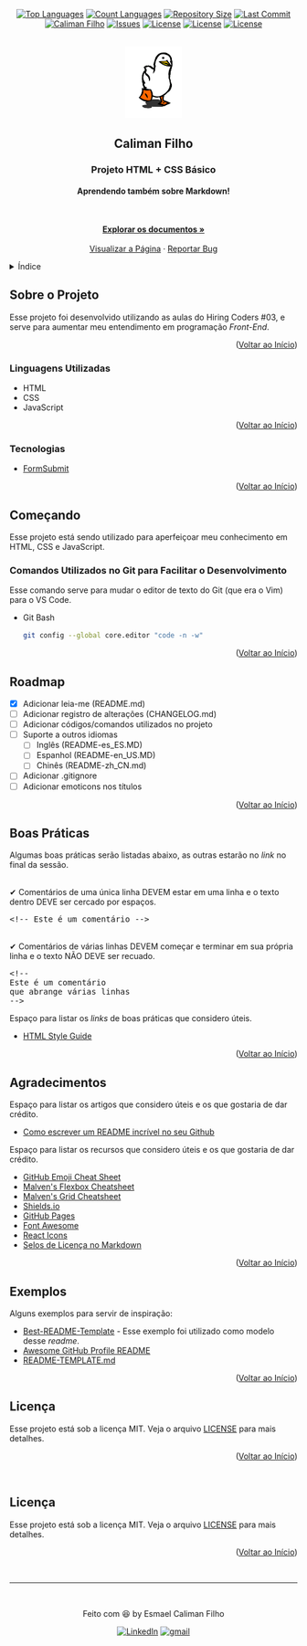 <div id="inicio"></div>
<!--
*** Thanks for checking out the Best-README-Template. If you have a suggestion
*** that would make this better, please fork the repo and create a pull request
*** or simply open an issue with the tag "enhancement".
*** Don't forget to give the project a star!
*** Thanks again! Now go create something AMAZING! :D
-->

<!-- PROJECT SHIELDS -->
<!--
*** I'm using markdown "reference style" links for readability.
*** Reference links are enclosed in brackets [ ] instead of parentheses ( ).
*** See the bottom of this document for the declaration of the reference variables
*** for contributors-url, forks-url, etc. This is an optional, concise syntax you may use.
*** https://www.markdownguide.org/basic-syntax/#reference-style-links
-->

<div align="center">

[![Top Languages][toplanguages-shield]][calimanfilho.github.io-url]
[![Count Languages][countlanguages-shield]][calimanfilho.github.io-url]
[![Repository Size][repositorysize-shield]][calimanfilho.github.io-url]
[![Last Commit][lastcommit-shield]][lastcommit-url] <br>
[![Caliman Filho][calimanfilho-shield]][github-url]
[![Issues][issues-shield]][issues-url]
[![License][license-shield]][license-url]
[![License][githubstars-shield]][githubstars-url]
[![License][githubforks-shield]][githubforks-url]
</div>



<!-- CABEÇALHO DO PROJETO -->
<br>
<div align="center">
  <a href="https://github.com/calimanfilho/calimanfilho.github.io">
    <img src="./imagens/XOsX.gif" alt="Logo" width="100">
  </a>
  <h2 align="center">Caliman Filho</h2>
  <h3 align="center">Projeto HTML + CSS Básico</h3>
  <h4 align="center">Aprendendo também sobre Markdown!</h4>
  <br>
  <p align="center">
    <a href="https://github.com/calimanfilho/calimanfilho.github.io"><strong>Explorar os documentos »</strong></a>
    <br>
    <br>
    <a href="https://calimanfilho.github.io/">Visualizar a Página</a>
    ·
    <a href="https://github.com/calimanfilho/calimanfilho.github.io/issues">Reportar Bug</a>
  </p>
</div>



<!-- ÍNDICE -->
<details>
  <summary>Índice</summary>
  <ol>
    <li>
      <a href="#sobre-o-projeto">Sobre o Projeto</a>
      <ul>
        <li><a href="#linguagens-utilizadas">Linguagens Utilizadas</a></li>
        <li><a href="#tecnologias">Tecnologias</a></li>
      </ul>
    </li>
    <li>
      <a href="#começando">Começando</a>
      <ul>
        <li><a href="#comandos-utilizados-no-git-para-facilitar-o-desenvolvimento">Comandos Utilizados no Git para Facilitar o Desenvolvimento</a></li>
      </ul>
    </li>
    <li><a href="#roadmap">Roadmap</a></li>
    <li><a href="#boas-práticas">Boas Práticas</a></li>
    <li><a href="#agradecimentos">Agradecimentos</a></li>
    <li><a href="#exemplos">Exemplos</a></li>
    <li><a href="#licença">Licença</a></li>
  </ol>
</details>



<!-- SOBRE O PROJETO -->
## Sobre o Projeto

Esse projeto foi desenvolvido utilizando as aulas do Hiring Coders #03, e serve para aumentar meu entendimento em programação *Front-End*.

<p align="right">(<a href="#inicio">Voltar ao Início</a>)</p>

### Linguagens Utilizadas

* HTML
* CSS
* JavaScript

<p align="right">(<a href="#inicio">Voltar ao Início</a>)</p>

### Tecnologias

* [FormSubmit](https://formsubmit.co/)

<p align="right">(<a href="#inicio">Voltar ao Início</a>)</p>



<!-- COMEÇANDO -->
## Começando

Esse projeto está sendo utilizado para aperfeiçoar meu conhecimento em HTML, CSS e JavaScript.

### Comandos Utilizados no Git para Facilitar o Desenvolvimento

Esse comando serve para mudar o editor de texto do Git (que era o Vim) para o VS Code.
* Git Bash
  ```Bash
  git config --global core.editor "code -n -w"
  ```
  <!-- https://pygments.org/languages/ -->

<p align="right">(<a href="#inicio">Voltar ao Início</a>)</p>



<!-- ROADMAP -->
## Roadmap

- [x] Adicionar leia-me (README.md)
- [ ] Adicionar registro de alterações (CHANGELOG.md)
- [ ] Adicionar códigos/comandos utilizados no projeto
- [ ] Suporte a outros idiomas
    - [ ] Inglês (README-es_ES.MD)
    - [ ] Espanhol (README-en_US.MD)
    - [ ] Chinês (README-zh_CN.md)
- [ ] Adicionar .gitignore
- [ ] Adicionar emoticons nos títulos

<p align="right">(<a href="#inicio">Voltar ao Início</a>)</p>



<!-- BOAS PRÁTICAS -->
## Boas Práticas

Algumas boas práticas serão listadas abaixo, as outras estarão no *link* no final da sessão.

<br>
&#10004; Comentários de uma única linha DEVEM estar em uma linha e o texto dentro DEVE ser cercado por espaços.
<pre lang=html>
&lt;!-- Este é um comentário --&gt;
</pre>
<br>
&#10004; Comentários de várias linhas DEVEM começar e terminar em sua própria linha e o texto NÃO DEVE ser recuado.
<pre lang=html>
&lt;!--
Este é um comentário
que abrange várias linhas
--&gt;
</pre>

Espaço para listar os *links* de boas práticas que considero úteis.

* [HTML Style Guide](https://gist.github.com/ryansechrest/8693303)

<p align="right">(<a href="#inicio">Voltar ao Início</a>)</p>



<!-- AGRADECIMENTOS -->
## Agradecimentos

Espaço para listar os artigos que considero úteis e os que gostaria de dar crédito.

* [Como escrever um README incrível no seu Github](https://www.alura.com.br/artigos/escrever-bom-readme)

Espaço para listar os recursos que considero úteis e os que gostaria de dar crédito.

* [GitHub Emoji Cheat Sheet](https://www.webpagefx.com/tools/emoji-cheat-sheet)
* [Malven's Flexbox Cheatsheet](https://flexbox.malven.co/)
* [Malven's Grid Cheatsheet](https://grid.malven.co/)
* [Shields.io](https://shields.io)
* [GitHub Pages](https://pages.github.com)
* [Font Awesome](https://fontawesome.com)
* [React Icons](https://react-icons.github.io/react-icons/search)
* [Selos de Licença no Markdown](https://gist.github.com/Gaboso/fb5b15558959cecbf16a0c8993577a57)

<p align="right">(<a href="#inicio">Voltar ao Início</a>)</p>



<!-- EXEMPLOS -->
## Exemplos

Alguns exemplos para servir de inspiração:

* [Best-README-Template](https://github.com/othneildrew/Best-README-Template/blob/master/README.md) - Esse exemplo foi utilizado como modelo desse *readme*.
* [Awesome GitHub Profile README](https://github.com/abhisheknaiidu/awesome-github-profile-readme)
* [README-TEMPLATE.md](https://gist.github.com/reginadiana/e044fe93ed81aa04a10361cb841c0409#file-readme-template-md)

<p align="right">(<a href="#inicio">Voltar ao Início</a>)</p>

<!-- LINCENÇA -->
## Licença

Esse projeto está sob a licença MIT. Veja o arquivo [LICENSE](/LICENSE) para mais detalhes.

<p align="right">(<a href="#inicio">Voltar ao Início</a>)</p>

<br>

<!-- LINCENÇA -->
## Licença

Esse projeto está sob a licença MIT. Veja o arquivo [LICENSE](/LICENSE) para mais detalhes.

<p align="right">(<a href="#inicio">Voltar ao Início</a>)</p>

<br>

---

<br>

<div align="center">

Feito com 😆 by Esmael Caliman Filho

[![LinkedIn][linkedin-shield]][linkedin-url]
[![gmail][gmail-shield]][gmail-url]

</div>

<!-- MARKDOWN LINKS & IMAGES -->
<!-- https://www.markdownguide.org/basic-syntax/#reference-style-links -->

[toplanguages-shield]: https://img.shields.io/github/languages/top/calimanfilho/calimanfilho.github.io?color=793ef9&style=flat-square
[calimanfilho.github.io-url]: https://calimanfilho.github.io/
[countlanguages-shield]: https://img.shields.io/github/languages/count/calimanfilho/calimanfilho.github.io?color=793ef9&style=flat-square
[repositorysize-shield]: https://img.shields.io/github/repo-size/calimanfilho/calimanfilho.github.io?color=793ef9&style=flat-square
[lastcommit-shield]: https://img.shields.io/github/last-commit/calimanfilho/calimanfilho.github.io?color=793ef9&style=flat-square
[lastcommit-url]: https://github.com/calimanfilho/calimanfilho.github.io/commits
[calimanfilho-shield]: https://img.shields.io/badge/made%20by-calimanfilho-blue?color=793ef9&style=flat-square
[github-url]: https://github.com/calimanfilho
[issues-shield]: https://img.shields.io/github/issues/calimanfilho/calimanfilho.github.io?color=793ef9&style=flat-square
[issues-url]: https://github.com/calimanfilho/calimanfilho.github.io/issues
[license-shield]: https://img.shields.io/github/license/calimanfilho/calimanfilho.github.io?color=793ef9&style=flat-square
[license-url]: https://opensource.org/licenses/MIT
[githubstars-shield]: https://img.shields.io/github/stars/calimanfilho/calimanfilho.github.io?color=793ef9&style=flat-square
[githubstars-url]: https://github.com/calimanfilho/calimanfilho.github.io/stargazers
[githubforks-shield]: https://img.shields.io/github/forks/calimanfilho/calimanfilho.github.io?color=793ef9&style=flat-square
[githubforks-url]: https://github.com/calimanfilho/calimanfilho.github.io/network/members
[linkedin-shield]: https://img.shields.io/badge/Esmael%20Caliman%20Filho-793ef9?style=flat-square&logo=Linkedin&logoColor=white
[linkedin-url]: https://www.linkedin.com/in/calimanfilho/
[gmail-shield]: https://img.shields.io/badge/calimanfilho@gmail.com-793ef9?style=flat-square&logo=Gmail&logoColor=white
[gmail-url]: mailto:calimanfilho@gmail.com